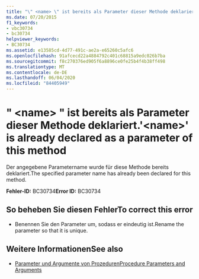 ```yaml
---
title: "\" <name> \" ist bereits als Parameter dieser Methode deklariert."
ms.date: 07/20/2015
f1_keywords:
- vbc30734
- bc30734
helpviewer_keywords:
- BC30734
ms.assetid: e13585cd-4d77-491c-ae2a-e65260c5afc6
ms.openlocfilehash: 91afcecd22a4884792c401c68815a9edc026b7ba
ms.sourcegitcommit: f8c270376ed905f6a8896ce0fe25b4f4b38ff498
ms.translationtype: MT
ms.contentlocale: de-DE
ms.lasthandoff: 06/04/2020
ms.locfileid: "84405949"
---
```

# <a name="name-is-already-declared-as-a-parameter-of-this-method"></a><span data-ttu-id="04828-102">" \<name> " ist bereits als Parameter dieser Methode deklariert.</span><span class="sxs-lookup"><span data-stu-id="04828-102">'\<name>' is already declared as a parameter of this method</span></span>
<span data-ttu-id="04828-103">Der angegebene Parametername wurde für diese Methode bereits deklariert.</span><span class="sxs-lookup"><span data-stu-id="04828-103">The specified parameter name has already been declared for this method.</span></span>  
  
 <span data-ttu-id="04828-104">**Fehler-ID:** BC30734</span><span class="sxs-lookup"><span data-stu-id="04828-104">**Error ID:** BC30734</span></span>  
  
## <a name="to-correct-this-error"></a><span data-ttu-id="04828-105">So beheben Sie diesen Fehler</span><span class="sxs-lookup"><span data-stu-id="04828-105">To correct this error</span></span>  
  
- <span data-ttu-id="04828-106">Benennen Sie den Parameter um, sodass er eindeutig ist.</span><span class="sxs-lookup"><span data-stu-id="04828-106">Rename the parameter so that it is unique.</span></span>  
  
## <a name="see-also"></a><span data-ttu-id="04828-107">Weitere Informationen</span><span class="sxs-lookup"><span data-stu-id="04828-107">See also</span></span>

- [<span data-ttu-id="04828-108">Parameter und Argumente von Prozeduren</span><span class="sxs-lookup"><span data-stu-id="04828-108">Procedure Parameters and Arguments</span></span>](../programming-guide/language-features/procedures/procedure-parameters-and-arguments.md)
